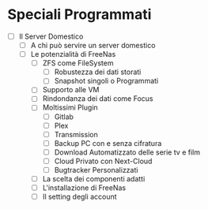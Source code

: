 # Speciali Programmati

- [ ]  Il Server Domestico
    - [ ]  A chi può servire un server domestico
    - [ ]  Le potenzialità di FreeNas
        - [ ]  ZFS come FileSystem
            - [ ]  Robustezza dei dati storati
            - [ ]  Snapshot singoli o Programmati
        - [ ]  Supporto alle VM
        - [ ]  Rindondanza dei dati come Focus
        - [ ]  Moltissimi Plugin
            - [ ]  Gitlab
            - [ ]  Plex
            - [ ]  Transmission
            - [ ]  Backup PC con e senza cifratura
            - [ ]  Download Automatizzato delle serie tv e film
            - [ ]  Cloud Privato con Next-Cloud
            - [ ]  Bugtracker Personalizzati
        - [ ]  La scelta dei componenti adatti
        - [ ]  L'installazione di FreeNas
        - [ ]  Il setting degli account